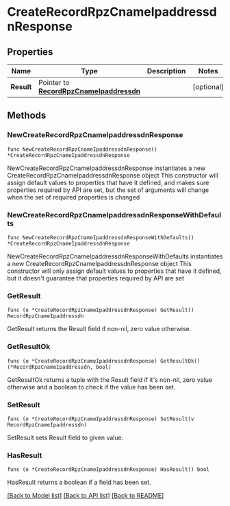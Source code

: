 # CreateRecordRpzCnameIpaddressdnResponse

## Properties

Name | Type | Description | Notes
------------ | ------------- | ------------- | -------------
**Result** | Pointer to [**RecordRpzCnameIpaddressdn**](RecordRpzCnameIpaddressdn.md) |  | [optional] 

## Methods

### NewCreateRecordRpzCnameIpaddressdnResponse

`func NewCreateRecordRpzCnameIpaddressdnResponse() *CreateRecordRpzCnameIpaddressdnResponse`

NewCreateRecordRpzCnameIpaddressdnResponse instantiates a new CreateRecordRpzCnameIpaddressdnResponse object
This constructor will assign default values to properties that have it defined,
and makes sure properties required by API are set, but the set of arguments
will change when the set of required properties is changed

### NewCreateRecordRpzCnameIpaddressdnResponseWithDefaults

`func NewCreateRecordRpzCnameIpaddressdnResponseWithDefaults() *CreateRecordRpzCnameIpaddressdnResponse`

NewCreateRecordRpzCnameIpaddressdnResponseWithDefaults instantiates a new CreateRecordRpzCnameIpaddressdnResponse object
This constructor will only assign default values to properties that have it defined,
but it doesn't guarantee that properties required by API are set

### GetResult

`func (o *CreateRecordRpzCnameIpaddressdnResponse) GetResult() RecordRpzCnameIpaddressdn`

GetResult returns the Result field if non-nil, zero value otherwise.

### GetResultOk

`func (o *CreateRecordRpzCnameIpaddressdnResponse) GetResultOk() (*RecordRpzCnameIpaddressdn, bool)`

GetResultOk returns a tuple with the Result field if it's non-nil, zero value otherwise
and a boolean to check if the value has been set.

### SetResult

`func (o *CreateRecordRpzCnameIpaddressdnResponse) SetResult(v RecordRpzCnameIpaddressdn)`

SetResult sets Result field to given value.

### HasResult

`func (o *CreateRecordRpzCnameIpaddressdnResponse) HasResult() bool`

HasResult returns a boolean if a field has been set.


[[Back to Model list]](../README.md#documentation-for-models) [[Back to API list]](../README.md#documentation-for-api-endpoints) [[Back to README]](../README.md)



